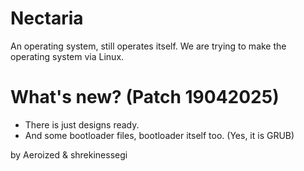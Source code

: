 # Nectaria
An operating system, still operates itself. We are trying to make the operating system via Linux.

# What's new? (Patch 19042025)
- There is just designs ready.
- And some bootloader files, bootloader itself too. (Yes, it is GRUB)

by Aeroized & shrekinessegi 
